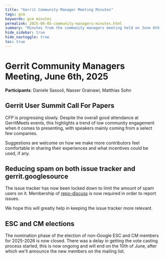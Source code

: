 ```yaml
---
title: "Gerrit Community Manager Meeting Minutes"
tags: gcm
keywords: gcm minutes
permalink: 2025-06-05-community-managers-minutes.html
summary: "Minutes from the community managers meeting held on June 6th, 2025"
hide_sidebar: true
hide_navtoggle: true
toc: true
---
```


# Gerrit Community Managers Meeting, June 6th, 2025

**Participants**: Daniele Sassoli, Nasser Grainawi, Matthias Sohn

## Gerrit User Summit Call For Papers

CFP is progressing slowly. Despite the overall good attendance at GerritMeets
events, this highlights a trend of low community engagement when it comes to
presenting, with speakers mainly coming from a select few companies.

Suggestions are welcome on how we make more contributors feel comfortable in
sharing their experiences and what incentives could be used, if any.

## Reducing spam on both issue tracker and gerrit.googlesource

The issue tracker has now been locked down to limit the amount of spam users on
it. Membership of [repo-discuss](https://groups.google.com/g/repo-discuss) is
now required in order to report issues.

We hope this will greatly help in keeping the issue tracker more relevant.

## ESC and CM elections

The nomination phase of the election of non-Google ESC and CM members for
2025-2026 is now closed. There was a delay in getting the vote casting process
started, this is now ongoing and will end on the 10th of June, after which we'll
announce the new members on the mailing list.


